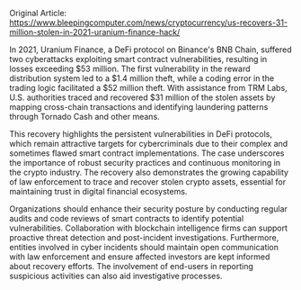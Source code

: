 Original Article: https://www.bleepingcomputer.com/news/cryptocurrency/us-recovers-31-million-stolen-in-2021-uranium-finance-hack/

In 2021, Uranium Finance, a DeFi protocol on Binance's BNB Chain, suffered two cyberattacks exploiting smart contract vulnerabilities, resulting in losses exceeding $53 million. The first vulnerability in the reward distribution system led to a $1.4 million theft, while a coding error in the trading logic facilitated a $52 million theft. With assistance from TRM Labs, U.S. authorities traced and recovered $31 million of the stolen assets by mapping cross-chain transactions and identifying laundering patterns through Tornado Cash and other means.

This recovery highlights the persistent vulnerabilities in DeFi protocols, which remain attractive targets for cybercriminals due to their complex and sometimes flawed smart contract implementations. The case underscores the importance of robust security practices and continuous monitoring in the crypto industry. The recovery also demonstrates the growing capability of law enforcement to trace and recover stolen crypto assets, essential for maintaining trust in digital financial ecosystems.

Organizations should enhance their security posture by conducting regular audits and code reviews of smart contracts to identify potential vulnerabilities. Collaboration with blockchain intelligence firms can support proactive threat detection and post-incident investigations. Furthermore, entities involved in cyber incidents should maintain open communication with law enforcement and ensure affected investors are kept informed about recovery efforts. The involvement of end-users in reporting suspicious activities can also aid investigative processes.